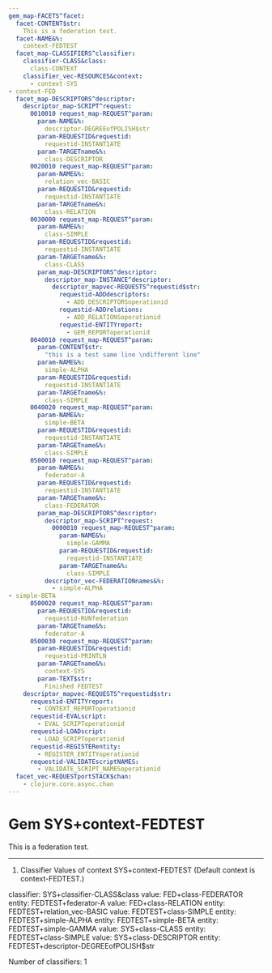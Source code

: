 ```yaml
---
gem_map-FACETS^facet:
  facet-CONTENT$str:
    This is a federation test.
  facet-NAME&%:
    context-FEDTEST
  facet_map-CLASSIFIERS^classifier:
    classifier-CLASS&class:
      class-CONTEXT
    classifier_vec-RESOURCES&context:
      - context-SYS
- context-FED
  facet_map-DESCRIPTORS^descriptor:
    descriptor_map-SCRIPT^request:
      0010010 request_map-REQUEST^param:
        param-NAME&%:
          descriptor-DEGREEofPOLISH$str
        param-REQUESTID&requestid:
          requestid-INSTANTIATE
        param-TARGETname&%:
          class-DESCRIPTOR
      0020010 request_map-REQUEST^param:
        param-NAME&%:
          relation_vec-BASIC
        param-REQUESTID&requestid:
          requestid-INSTANTIATE
        param-TARGETname&%:
          class-RELATION
      0030000 request_map-REQUEST^param:
        param-NAME&%:
          class-SIMPLE
        param-REQUESTID&requestid:
          requestid-INSTANTIATE
        param-TARGETname&%:
          class-CLASS
        param_map-DESCRIPTORS^descriptor:
          descriptor_map-INSTANCE^descriptor:
            descriptor_mapvec-REQUESTS^requestid$str:
              requestid-ADDdescriptors:
                - ADD_DESCRIPTORSoperationid
              requestid-ADDrelations:
                - ADD_RELATIONSoperationid
              requestid-ENTITYreport:
                - GEM_REPORToperationid
      0040010 request_map-REQUEST^param:
        param-CONTENT$str:
          "this is a test same line \ndifferent line"
        param-NAME&%:
          simple-ALPHA
        param-REQUESTID&requestid:
          requestid-INSTANTIATE
        param-TARGETname&%:
          class-SIMPLE
      0040020 request_map-REQUEST^param:
        param-NAME&%:
          simple-BETA
        param-REQUESTID&requestid:
          requestid-INSTANTIATE
        param-TARGETname&%:
          class-SIMPLE
      0500010 request_map-REQUEST^param:
        param-NAME&%:
          federator-A
        param-REQUESTID&requestid:
          requestid-INSTANTIATE
        param-TARGETname&%:
          class-FEDERATOR
        param_map-DESCRIPTORS^descriptor:
          descriptor_map-SCRIPT^request:
            0000010 request_map-REQUEST^param:
              param-NAME&%:
                simple-GAMMA
              param-REQUESTID&requestid:
                requestid-INSTANTIATE
              param-TARGETname&%:
                class-SIMPLE
          descriptor_vec-FEDERATIONnames&%:
            - simple-ALPHA
- simple-BETA
      0500020 request_map-REQUEST^param:
        param-REQUESTID&requestid:
          requestid-RUNfederation
        param-TARGETname&%:
          federator-A
      0500030 request_map-REQUEST^param:
        param-REQUESTID&requestid:
          requestid-PRINTLN
        param-TARGETname&%:
          context-SYS
        param-TEXT$str:
          Finished FEDTEST
    descriptor_mapvec-REQUESTS^requestid$str:
      requestid-ENTITYreport:
        - CONTEXT_REPORToperationid
      requestid-EVALscript:
        - EVAL_SCRIPToperationid
      requestid-LOADscript:
        - LOAD_SCRIPToperationid
      requestid-REGISTERentity:
        - REGISTER_ENTITYoperationid
      requestid-VALIDATEscriptNAMES:
        - VALIDATE_SCRIPT_NAMESoperationid
  facet_vec-REQUESTportSTACK$chan:
    - clojure.core.async.chan
---
```

# Gem SYS+context-FEDTEST

This is a federation test.

---
1. Classifier Values of context SYS+context-FEDTEST
(Default context is context-FEDTEST.)

classifier:  SYS+classifier-CLASS&class
  value:       FED+class-FEDERATOR
    entity:      FEDTEST+federator-A
  value:       FED+class-RELATION
    entity:      FEDTEST+relation_vec-BASIC
  value:       FEDTEST+class-SIMPLE
    entity:      FEDTEST+simple-ALPHA
    entity:      FEDTEST+simple-BETA
    entity:      FEDTEST+simple-GAMMA
  value:       SYS+class-CLASS
    entity:      FEDTEST+class-SIMPLE
  value:       SYS+class-DESCRIPTOR
    entity:      FEDTEST+descriptor-DEGREEofPOLISH$str

Number of classifiers: 1

